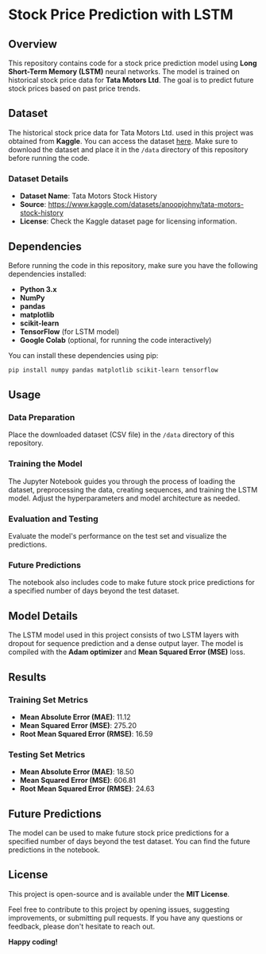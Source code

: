 # Stock Price Prediction with LSTM

## Overview

This repository contains code for a stock price prediction model using **Long Short-Term Memory (LSTM)** neural networks. The model is trained on historical stock price data for **Tata Motors Ltd**. The goal is to predict future stock prices based on past price trends.

## Dataset

The historical stock price data for Tata Motors Ltd. used in this project was obtained from **Kaggle**. You can access the dataset [here](https://www.kaggle.com/datasets/anoopjohny/tata-motors-stock-history). Make sure to download the dataset and place it in the `/data` directory of this repository before running the code.

### Dataset Details

- **Dataset Name**: Tata Motors Stock History
- **Source**: https://www.kaggle.com/datasets/anoopjohny/tata-motors-stock-history
- **License**: Check the Kaggle dataset page for licensing information.

## Dependencies

Before running the code in this repository, make sure you have the following dependencies installed:

- **Python 3.x**
- **NumPy**
- **pandas**
- **matplotlib**
- **scikit-learn**
- **TensorFlow** (for LSTM model)
- **Google Colab** (optional, for running the code interactively)

You can install these dependencies using pip:

```bash
pip install numpy pandas matplotlib scikit-learn tensorflow
```
## Usage

### Data Preparation
Place the downloaded dataset (CSV file) in the `/data` directory of this repository.

### Training the Model
The Jupyter Notebook guides you through the process of loading the dataset, preprocessing the data, creating sequences, and training the LSTM model. Adjust the hyperparameters and model architecture as needed.

### Evaluation and Testing
Evaluate the model's performance on the test set and visualize the predictions.

### Future Predictions
The notebook also includes code to make future stock price predictions for a specified number of days beyond the test dataset.

## Model Details

The LSTM model used in this project consists of two LSTM layers with dropout for sequence prediction and a dense output layer. The model is compiled with the **Adam optimizer** and **Mean Squared Error (MSE)** loss.

## Results

### Training Set Metrics
- **Mean Absolute Error (MAE)**: 11.12
- **Mean Squared Error (MSE)**: 275.20
- **Root Mean Squared Error (RMSE)**: 16.59

### Testing Set Metrics
- **Mean Absolute Error (MAE)**: 18.50
- **Mean Squared Error (MSE)**: 606.81
- **Root Mean Squared Error (RMSE)**: 24.63

## Future Predictions

The model can be used to make future stock price predictions for a specified number of days beyond the test dataset. You can find the future predictions in the notebook.

## License

This project is open-source and is available under the **MIT License**.

Feel free to contribute to this project by opening issues, suggesting improvements, or submitting pull requests. If you have any questions or feedback, please don't hesitate to reach out.

**Happy coding!**

